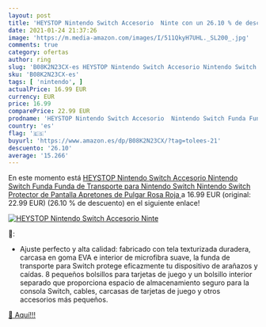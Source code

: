 ```yaml
---
layout: post
title: 'HEYSTOP Nintendo Switch Accesorio  Ninte con un 26.10 % de descuento'
date: 2021-01-24 21:37:26
image: 'https://m.media-amazon.com/images/I/511QkyH7UHL._SL200_.jpg'
comments: true
category: ofertas
author: ring
slug: 'B08K2N23CX-es HEYSTOP Nintendo Switch Accesorio Nintendo Switch Funda...'
sku: 'B08K2N23CX-es'
tags: [ 'nintendo', ]
actualPrice: 16.99 EUR
currency: EUR
price: 16.99
comparePrice: 22.99 EUR
prodname: 'HEYSTOP Nintendo Switch Accesorio  Nintendo Switch Funda Funda de Transporte para Nintendo Switch Nintendo Switch Protector de Pantalla Apretones de Pulgar Rosa Roja '
country: 'es'
flag: '🇪🇸'
buyurl: 'https://www.amazon.es/dp/B08K2N23CX/?tag=tolees-21'
descuento: '26.10'
average: '15.266'
---
```


En este momento está [HEYSTOP Nintendo Switch Accesorio  Nintendo Switch Funda Funda de Transporte para Nintendo Switch Nintendo Switch Protector de Pantalla Apretones de Pulgar Rosa Roja ](https://www.amazon.es/dp/B08K2N23CX/?tag=tolees-21) a 16.99 EUR (original: 22.99 EUR) (26.10 %  de descuento) en el siguiente enlace!

[![HEYSTOP Nintendo Switch Accesorio  Ninte](https://m.media-amazon.com/images/I/511QkyH7UHL._SL200_.jpg)](https://www.amazon.es/dp/B08K2N23CX/?tag=tolees-21)

🔎:

- Ajuste perfecto y alta calidad: fabricado con tela texturizada duradera, carcasa en goma EVA e interior de microfibra suave, la funda de transporte para Switch protege eficazmente tu dispositivo de arañazos y caídas. 8 pequeños bolsillos para tarjetas de juego y un bolsillo interior separado que proporciona espacio de almacenamiento seguro para la consola Switch, cables, carcasas de tarjetas de juego y otros accesorios más pequeños.

[🛒 Aquí!!!](https://www.amazon.es/dp/B08K2N23CX/?tag=tolees-21)
